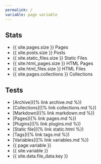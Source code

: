 ```yaml
---
permalink: /
variable: page variable
---
```


## Stats

* {{ site.pages.size }} Pages
* {{ site.posts.size }} Posts
* {{ site.static_files.size }} Static Files
* {{ site.html_pages.size }} HTML Pages
* {{ site.html_files.size }} HTML Files
* {{ site.pages.collections }} Collections

## Tests

* [Archive]({% link archive.md %})
* [Collections]({% link collections.md %})
* [Markdown]({% link markdown.md %})
* [Pages]({% link pages.md %})
* [Plugins]({% link plugins.md %})
* [Static file]({% link static.html %})
* [Tags]({% link tags.md %})
* [Variables]({% link variables.md %})
* {{ page.variable }}
* {{ site.variable }}
* {{ site.data.file_data.key }}
